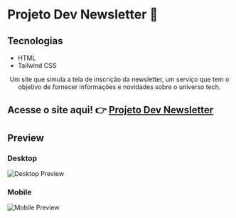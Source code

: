 # Projeto Dev Newsletter :newspaper:

## Tecnologias
* HTML
* Tailwind CSS

<p align="center">Um site que simula a tela de inscrição da newsletter, um serviço que tem o objetivo de fornecer informações e novidades sobre o universo tech.</p>

## Acesse o site aqui! :point_right: [Projeto Dev Newsletter](https://projeto-dev-newsletter.vercel.app/)

## Preview

### Desktop
![Desktop Preview](https://github.com/gcbruna/projeto-dev-newsletter/raw/main/assets/115025421/32f803e9-3f30-4df5-a5df-1ce1d6b6b749.png)

### Mobile
![Mobile Preview](https://github.com/gcbruna/projeto-dev-newsletter/raw/main/assets/115025421/be7a1681-d75e-496f-b9d7-2265821007b1.png)
